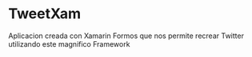 # TweetXam
Aplicacion creada con Xamarin Formos que nos permite recrear Twitter utilizando este  magnifico Framework 
